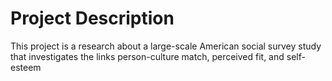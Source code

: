 # Project Description
This project is a research about a large-scale American social survey study that investigates the links person-culture match, perceived fit, and self-esteem
